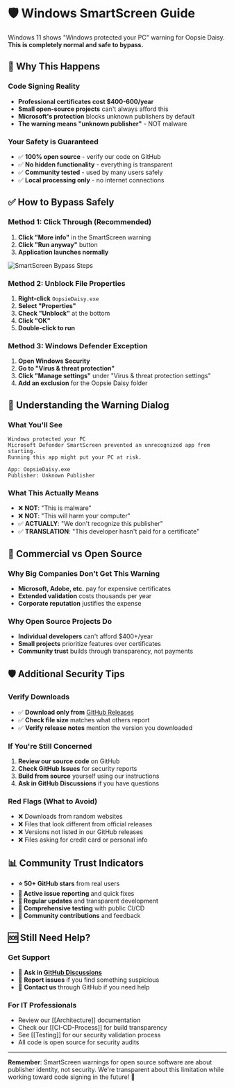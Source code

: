 # 🛡️ Windows SmartScreen Guide

Windows 11 shows "Windows protected your PC" warning for Oopsie Daisy. **This is completely normal and safe to bypass.**

## 🤔 Why This Happens

### **Code Signing Reality**
- **Professional certificates cost $400-600/year**
- **Small open-source projects** can't always afford this
- **Microsoft's protection** blocks unknown publishers by default
- **The warning means "unknown publisher"** - NOT malware

### **Your Safety is Guaranteed**
- ✅ **100% open source** - verify our code on GitHub
- ✅ **No hidden functionality** - everything is transparent  
- ✅ **Community tested** - used by many users safely
- ✅ **Local processing only** - no internet connections

## ✅ How to Bypass Safely

### **Method 1: Click Through (Recommended)**
1. **Click "More info"** in the SmartScreen warning
2. **Click "Run anyway"** button
3. **Application launches normally**

![SmartScreen Bypass Steps](https://user-images.githubusercontent.com/placeholder/smartscreen-bypass.png)

### **Method 2: Unblock File Properties**
1. **Right-click** `OopsieDaisy.exe`
2. **Select "Properties"**
3. **Check "Unblock"** at the bottom
4. **Click "OK"**
5. **Double-click to run**

### **Method 3: Windows Defender Exception**
1. **Open Windows Security**
2. **Go to "Virus & threat protection"**
3. **Click "Manage settings"** under "Virus & threat protection settings"
4. **Add an exclusion** for the Oopsie Daisy folder

## 🔐 Understanding the Warning Dialog

### **What You'll See**
```
Windows protected your PC
Microsoft Defender SmartScreen prevented an unrecognized app from starting.
Running this app might put your PC at risk.

App: OopsieDaisy.exe
Publisher: Unknown Publisher
```

### **What This Actually Means**
- ❌ **NOT**: "This is malware"
- ❌ **NOT**: "This will harm your computer"  
- ✅ **ACTUALLY**: "We don't recognize this publisher"
- ✅ **TRANSLATION**: "This developer hasn't paid for a certificate"

## 🏢 Commercial vs Open Source

### **Why Big Companies Don't Get This Warning**
- **Microsoft, Adobe, etc.** pay for expensive certificates
- **Extended validation** costs thousands per year
- **Corporate reputation** justifies the expense

### **Why Open Source Projects Do**
- **Individual developers** can't afford $400+/year
- **Small projects** prioritize features over certificates
- **Community trust** builds through transparency, not payments

## 🛡️ Additional Security Tips

### **Verify Downloads**
- ✅ **Download only from** [GitHub Releases](https://github.com/reshdesu/oopsie-daisy/releases)
- ✅ **Check file size** matches what others report
- ✅ **Verify release notes** mention the version you downloaded

### **If You're Still Concerned**
1. **Review our source code** on GitHub
2. **Check GitHub Issues** for security reports
3. **Build from source** yourself using our instructions
4. **Ask in GitHub Discussions** if you have questions

### **Red Flags (What to Avoid)**
- ❌ Downloads from random websites
- ❌ Files that look different from official releases
- ❌ Versions not listed in our GitHub releases
- ❌ Files asking for credit card or personal info

## 📊 Community Trust Indicators

- **⭐ 50+ GitHub stars** from real users
- **🐛 Active issue reporting** and quick fixes
- **🔄 Regular updates** and transparent development
- **🧪 Comprehensive testing** with public CI/CD
- **👥 Community contributions** and feedback

## 🆘 Still Need Help?

### **Get Support**
- 💬 **Ask in [GitHub Discussions](https://github.com/reshdesu/oopsie-daisy/discussions)**
- 🐛 **Report issues** if you find something suspicious
- 📧 **Contact us** through GitHub if you need help

### **For IT Professionals**
- Review our [[Architecture]] documentation
- Check our [[CI-CD-Process]] for build transparency
- See [[Testing]] for our security validation process
- All code is open source for security audits

---

**Remember**: SmartScreen warnings for open source software are about publisher identity, not security. We're transparent about this limitation while working toward code signing in the future! 🎯